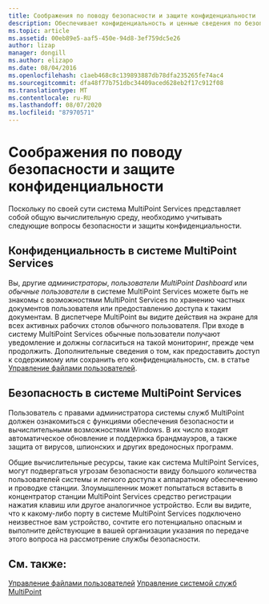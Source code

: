 ```yaml
---
title: Соображения по поводу безопасности и защите конфиденциальности
description: Обеспечивает конфиденциальность и ценные сведения по безопасности для служб MultiPoint
ms.topic: article
ms.assetid: 00eb89e5-aaf5-450e-94d8-3ef759dc5e26
author: lizap
manager: dongill
ms.author: elizapo
ms.date: 08/04/2016
ms.openlocfilehash: c1aeb468c8c139893887db78dfa235265fe74ac4
ms.sourcegitcommit: dfa48f77b751dbc34409aced628eb2f17c912f08
ms.translationtype: MT
ms.contentlocale: ru-RU
ms.lasthandoff: 08/07/2020
ms.locfileid: "87970571"
---
```

# <a name="privacy-and-security-considerations"></a>Соображения по поводу безопасности и защите конфиденциальности
Поскольку по своей сути система MultiPoint Services представляет собой общую вычислительную среду, необходимо учитывать следующие вопросы безопасности и защиты конфиденциальности.

## <a name="privacy-in-a-multipoint-services-system"></a>Конфиденциальность в системе MultiPoint Services
Вы, другие *администраторы*, *пользователи MultiPoint Dashboard* или *обычные пользователи* в системе MultiPoint Services можете быть не знакомы с возможностями MultiPoint Services по хранению частных документов пользователя или предоставлению доступа к таким документам. В диспетчере MultiPoint вы видите действия на экране для всех активных рабочих столов обычного пользователя. При входе в систему MultiPoint Services обычные пользователи получают уведомление и должны согласиться на такой мониторинг, прежде чем продолжить. Дополнительные сведения о том, как предоставить доступ к содержимому или сохранить его конфиденциальность, см. в статье [Управление файлами пользователей](Manage-User-Files.md).

## <a name="security-in-a-multipoint-services-system"></a>Безопасность в системе MultiPoint Services
Пользователь с правами администратора системы служб MultiPoint должен ознакомиться с функциями обеспечения безопасности и вычислительными возможностями Windows. В их число входят автоматическое обновление и поддержка брандмауэров, а также защита от вирусов, шпионских и других вредоносных программ.

Общие вычислительные ресурсы, такие как система MultiPoint Services, могут подвергаться угрозам безопасности ввиду большого количества пользователей системы и легкого доступа к аппаратному обеспечению и проводке станции. Злоумышленник может попытаться вставить в концентратор станции MultiPoint Services средство регистрации нажатия клавиш или другое аналогичное устройство. Если вы видите, что к какому-либо порту в системе MultiPoint Services подключено неизвестное вам устройство, сочтите его потенциально опасным и выполните действующие в вашей организации указания по передаче этого вопроса на рассмотрение службы безопасности.

## <a name="see-also"></a>См. также:
[Управление файлами пользователей](Manage-User-Files.md) 
 [Управление системой служб MultiPoint](Managing-Your-MultiPoint-Services-System.md)